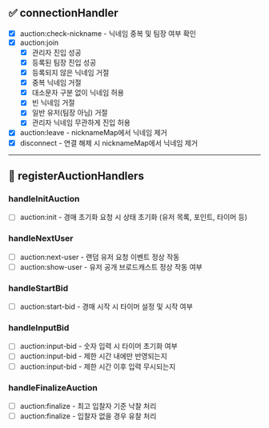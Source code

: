 ## ✅ connectionHandler
- [x] auction:check-nickname - 닉네임 중복 및 팀장 여부 확인
- [x] auction:join
  - [x] 관리자 진입 성공
  - [x] 등록된 팀장 진입 성공
  - [x] 등록되지 않은 닉네임 거절
  - [x] 중복 닉네임 거절
  - [x] 대소문자 구분 없이 닉네임 허용
  - [x] 빈 닉네임 거절
  - [x] 일반 유저(팀장 아님) 거절
  - [x] 관리자 닉네임 무관하게 진입 허용
- [x] auction:leave - nicknameMap에서 닉네임 제거
- [x] disconnect - 연결 해제 시 nicknameMap에서 닉네임 제거

---

## 🔄 registerAuctionHandlers

### handleInitAuction
- [ ] auction:init - 경매 초기화 요청 시 상태 초기화 (유저 목록, 포인트, 타이머 등)

### handleNextUser
- [ ] auction:next-user - 랜덤 유저 요청 이벤트 정상 작동
- [ ] auction:show-user - 유저 공개 브로드캐스트 정상 작동 여부

### handleStartBid
- [ ] auction:start-bid - 경매 시작 시 타이머 설정 및 시작 여부

### handleInputBid
- [ ] auction:input-bid - 숫자 입력 시 타이머 초기화 여부
- [ ] auction:input-bid - 제한 시간 내에만 반영되는지
- [ ] auction:input-bid - 제한 시간 이후 입력 무시되는지

### handleFinalizeAuction
- [ ] auction:finalize - 최고 입찰자 기준 낙찰 처리
- [ ] auction:finalize - 입찰자 없을 경우 유찰 처리
